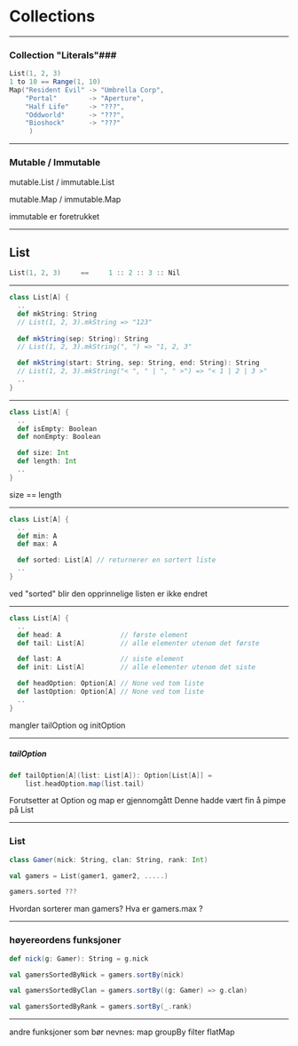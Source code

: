 # Collections #

---

### Collection "Literals"###
```scala
List(1, 2, 3)
1 to 10 == Range(1, 10)
Map("Resident Evil" -> "Umbrella Corp",
    "Portal"        -> "Aperture",
    "Half Life"     -> "???",
    "Oddworld"      -> "???",
    "Bioshock"      -> "???"
     )
```

---


### Mutable / Immutable ###
mutable.List / immutable.List

mutable.Map / immutable.Map

<aside class="notes">
    immutable er foretrukket
</aside>

---

## List ##
```scala
List(1, 2, 3)     ==     1 :: 2 :: 3 :: Nil
```

---

```scala
class List[A] {
  ..
  def mkString: String 
  // List(1, 2, 3).mkString => "123"
  
  def mkString(sep: String): String 
  // List(1, 2, 3).mkString(", ") => "1, 2, 3"

  def mkString(start: String, sep: String, end: String): String 
  // List(1, 2, 3).mkString("< ", " | ", " >") => "< 1 | 2 | 3 >"
  ..
}
```

---

```scala
class List[A] {
  ..
  def isEmpty: Boolean 
  def nonEmpty: Boolean 

  def size: Int 
  def length: Int 
  ..
}
```
<aside class="notes">
    size == length
</aside>

---

```scala
class List[A] {
  ..
  def min: A
  def max: A

  def sorted: List[A] // returnerer en sortert liste
  ..
}
```
<aside class="notes">
    ved "sorted" blir den opprinnelige listen er ikke endret
</aside>

---

```scala
class List[A] {
  ..
  def head: A               // første element
  def tail: List[A]         // alle elementer utenom det første

  def last: A               // siste element
  def init: List[A]         // alle elementer utenom det siste

  def headOption: Option[A] // None ved tom liste
  def lastOption: Option[A] // None ved tom liste
  ..
}
```
<aside class="notes">
    mangler tailOption og initOption
</aside>

---

##### tailOption #####
```scala
def tailOption[A](list: List[A]): Option[List[A]] =
    list.headOption.map(list.tail)
```
<aside class="notes">
    Forutsetter at Option og map er gjennomgått
    Denne hadde vært fin å pimpe på List
</aside>

---

### List ###
```scala
class Gamer(nick: String, clan: String, rank: Int)

val gamers = List(gamer1, gamer2, .....)

gamers.sorted ???
```

<aside class="notes">
Hvordan sorterer man gamers?
Hva er gamers.max ?
</aside>

---

### høyereordens funksjoner ###
```scala
def nick(g: Gamer): String = g.nick

val gamersSortedByNick = gamers.sortBy(nick)

val gamersSortedByClan = gamers.sortBy((g: Gamer) => g.clan)

val gamersSortedByRank = gamers.sortBy(_.rank)
```

---

andre funksjoner som bør nevnes:
map
groupBy
filter
flatMap
